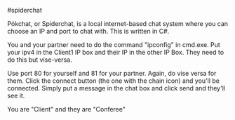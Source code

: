 #spiderchat

Pókchat, or Spiderchat, is a local internet-based chat system where you can choose an IP and port to chat with. This is written in C#.

You and your partner need to do the command "ipconfig" in cmd.exe. Put your ipv4 in the  Client1 IP box and their IP in the other IP Box. They need to do this but vise-versa.

Use port 80 for yourself and 81 for your partner. Again, do vise versa for them. Click the connect button (the one with the chain icon) and you'll be connected. Simply put a message in the chat box and click send and they'll see it.

You are "Client" and they are "Conferee"
